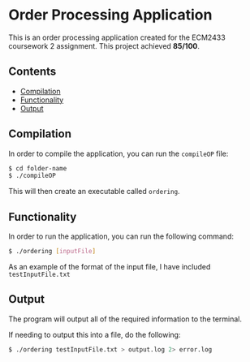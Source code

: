# Order Processing Application

This is an order processing application created for
the ECM2433 coursework 2 assignment. This project achieved __85/100__.

## Contents
 
 * [Compilation](#Compilation)
 * [Functionality](#Functionality)
 * [Output](#Output)

## Compilation

In order to compile the application, you can run the `compileOP` file:

```bash
$ cd folder-name
$ ./compileOP
```

This will then create an executable called `ordering`.

## Functionality

In order to run the application, you can run the following command:

```bash
$ ./ordering [inputFile]
```

As an example of the format of the input file, I have included `testInputFile.txt`

## Output

The program will output all of the required information to the terminal.

If needing to output this into a file, do the following:

```bash
$ ./ordering testInputFile.txt > output.log 2> error.log
```
